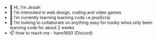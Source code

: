 - 👋 Hi, I’m Jesiah
- 👀 I’m interested in web design, coding and video games 
- 🌱 I’m currently learning learning code i.e javaScrip
- 💞️ I’m looking to collaborate on anything easy for nooby whos only been learning code for about 2 weeks 
- 📫 How to reach me - hann1693 (Discord) 

<!---
Hann0g/Hann0g is a ✨ special ✨ repository because its `README.md` (this file) appears on your GitHub profile.
You can click the Preview link to take a look at your changes.
--->
